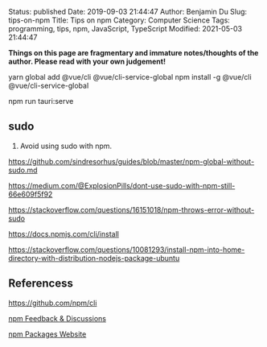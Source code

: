 Status: published
Date: 2019-09-03 21:44:47
Author: Benjamin Du
Slug: tips-on-npm
Title: Tips on npm
Category: Computer Science
Tags: programming, tips, npm, JavaScript, TypeScript
Modified: 2021-05-03 21:44:47

**Things on this page are fragmentary and immature notes/thoughts of the author. Please read with your own judgement!**


yarn global add @vue/cli @vue/cli-service-global
npm install -g @vue/cli @vue/cli-service-global



npm run tauri:serve


## sudo 

1. Avoid using sudo with npm.

https://github.com/sindresorhus/guides/blob/master/npm-global-without-sudo.md

https://medium.com/@ExplosionPills/dont-use-sudo-with-npm-still-66e609f5f92


https://stackoverflow.com/questions/16151018/npm-throws-error-without-sudo


https://docs.npmjs.com/cli/install

https://stackoverflow.com/questions/10081293/install-npm-into-home-directory-with-distribution-nodejs-package-ubuntu

## Referencess 

https://github.com/npm/cli

[npm Feedback & Discussions](https://github.com/npm/feedback)

[npm Packages Website](https://www.npmjs.com/package/yarn)

